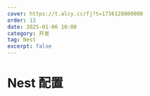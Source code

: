 ```yaml
---
cover: https://t.alcy.cc/fj?t=1736128800000
order: 13
date: 2025-01-06 10:00
category: 开发
tag: Nest
excerpt: false
---
```


# Nest 配置

